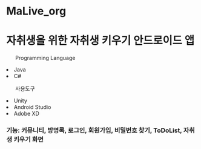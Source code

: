 # MaLive_org

<h1>자취생을 위한 자취생 키우기 안드로이드 앱</h1>

<ul>Programming Language</ul>
<li>Java</li>
<li>C#</li>

<ul>사용도구</ul>
<li>Unity</li>
<li>Android Studio</li>
<li>Adobe XD</li>

<h3>기능: 커뮤니티, 방명록, 로그인, 회원가입, 비밀번호 찾기, ToDoList, 자취생 키우기 화면</h3>



